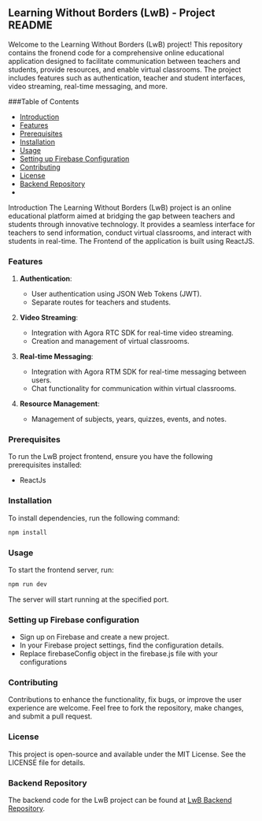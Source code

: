 ## Learning Without Borders (LwB) - Project README
Welcome to the Learning Without Borders (LwB) project! This repository contains the fronend code for a comprehensive online educational application designed to facilitate communication between teachers and students, provide resources, and enable virtual classrooms. The project includes features such as authentication, teacher and student interfaces, video streaming, real-time messaging, and more.

###Table of Contents

- [Introduction](#introduction)
- [Features](#features)
- [Prerequisites](#prerequisites)
- [Installation](#installation)
- [Usage](#usage)
- [Setting up Firebase Configuration](#setting-up-firebase-configuration)
- [Contributing](#contributing)
- [License](#license)
- [Backend Repository](#frontend-repository)
- 
Introduction
The Learning Without Borders (LwB) project is an online educational platform aimed at bridging the gap between teachers and students through innovative technology. It provides a seamless interface for teachers to send information, conduct virtual classrooms, and interact with students in real-time. The Frontend of the application is built using ReactJS.

### Features

1. **Authentication**:

   - User authentication using JSON Web Tokens (JWT).
   - Separate routes for teachers and students.

2. **Video Streaming**:

   - Integration with Agora RTC SDK for real-time video streaming.
   - Creation and management of virtual classrooms.

3. **Real-time Messaging**:

   - Integration with Agora RTM SDK for real-time messaging between users.
   - Chat functionality for communication within virtual classrooms.

4. **Resource Management**:
   - Management of subjects, years, quizzes, events, and notes.
  
### Prerequisites

To run the LwB project frontend, ensure you have the following prerequisites installed:

- ReactJs
  
### Installation

To install dependencies, run the following command:

```bash
npm install
```

### Usage
To start the frontend server, run:

```bash
npm run dev
```
The server will start running at the specified port.

### Setting up Firebase configuration
- Sign up on Firebase and create a new project.
- In your Firebase project settings, find the configuration details.
- Replace firebaseConfig object in the firebase.js file with your configurations 
### Contributing

Contributions to enhance the functionality, fix bugs, or improve the user experience are welcome. Feel free to fork the repository, make changes, and submit a pull request.

### License

This project is open-source and available under the MIT License. See the LICENSE file for details.

### Backend Repository

The backend code for the LwB project can be found at [LwB Backend Repository](https://github.com/LWBcoders/sawm2000/LwB-be).
